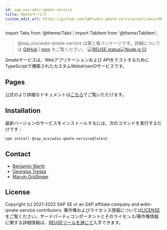 ```yaml
---
id: sap_oss-wdio-qmate-service
title: Qmateサービス
custom_edit_url: https://github.com/SAP/wdio-qmate-service/edit/main/README.md
---
```


import Tabs from '@theme/Tabs';
import TabItem from '@theme/TabItem';

> @sap_oss/wdio-qmate-service は第三者パッケージです。詳細については [GitHub](https://github.com/SAP/wdio-qmate-service) | [npm](https://www.npmjs.com/package/@sap_oss/wdio-qmate-service) をご覧ください。
[![REUSE status](https://api.reuse.software/badge/github.com/SAP/wdio-qmate-service)](https://api.reuse.software/info/github.com/SAP/wdio-qmate-service)[![Node.js CI](https://github.com/SAP/wdio-qmate-service/actions/workflows/node.js.yml/badge.svg)](https://github.com/SAP/wdio-qmate-service/actions/workflows/node.js.yml)

Qmateサービスは、Webアプリケーションおよび APIをテストするためにTypeScriptで構築されたカスタムWebdriverIOサービスです。

## Pages
公式のより詳細なドキュメントは[こちら](https://sap.github.io/wdio-qmate-service/)でご覧いただけます。

## Installation
最新バージョンのサービスをインストールするには、次のコマンドを実行するだけです：
```bash
npm install @sap_oss/wdio-qmate-service@latest
```

## Contact
- [Benjamin Warth](mailto:benjamin.warth@sap.com)
- [Georgios Treska](mailto:georgios.treska@sap.com)
- [Marvin Grüßinger](mailto:marvin.gruessinger@sap.com)


## License
Copyright (c) 2021-2022 SAP SE or an SAP affiliate company and wdio-qmate-service contributors. 著作権およびライセンス情報については[LICENSE](https://github.com/SAP/wdio-qmate-service/blob/main/./LICENSES/Apache-2.0.txt)をご覧ください。サードパーティコンポーネントとそのライセンス/著作権情報に関する詳細情報は、[REUSEツールを通じて](https://api.reuse.software/info/github.com/SAP/wdio-qmate-service)入手できます。